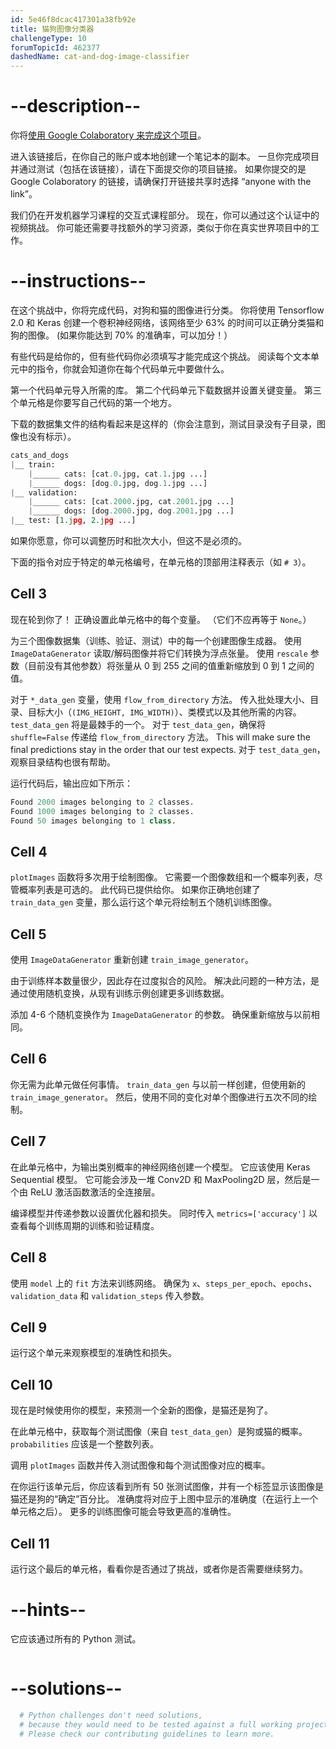 ```yaml
---
id: 5e46f8dcac417301a38fb92e
title: 猫狗图像分类器
challengeType: 10
forumTopicId: 462377
dashedName: cat-and-dog-image-classifier
---
```


# --description--

你将<a href="https://colab.research.google.com/github/freeCodeCamp/boilerplate-cat-and-dog-image-classifier/blob/master/fcc_cat_dog.ipynb" target="_blank" rel="noopener noreferrer nofollow">使用 Google Colaboratory 来完成这个项目</a>。

进入该链接后，在你自己的账户或本地创建一个笔记本的副本。 一旦你完成项目并通过测试（包括在该链接），请在下面提交你的项目链接。 如果你提交的是 Google Colaboratory 的链接，请确保打开链接共享时选择 “anyone with the link”。

我们仍在开发机器学习课程的交互式课程部分。 现在，你可以通过这个认证中的视频挑战。 你可能还需要寻找额外的学习资源，类似于你在真实世界项目中的工作。

# --instructions--

在这个挑战中，你将完成代码，对狗和猫的图像进行分类。 你将使用 Tensorflow 2.0 和 Keras 创建一个卷积神经网络，该网络至少 63% 的时间可以正确分类猫和狗的图像。 (如果你能达到 70% 的准确率，可以加分！）

有些代码是给你的，但有些代码你必须填写才能完成这个挑战。 阅读每个文本单元中的指令，你就会知道你在每个代码单元中要做什么。

第一个代码单元导入所需的库。 第二个代码单元下载数据并设置关键变量。 第三个单元格是你要写自己代码的第一个地方。

下载的数据集文件的结构看起来是这样的（你会注意到，测试目录没有子目录，图像也没有标示）。

```py
cats_and_dogs
|__ train:
    |______ cats: [cat.0.jpg, cat.1.jpg ...]
    |______ dogs: [dog.0.jpg, dog.1.jpg ...]
|__ validation:
    |______ cats: [cat.2000.jpg, cat.2001.jpg ...]
    |______ dogs: [dog.2000.jpg, dog.2001.jpg ...]
|__ test: [1.jpg, 2.jpg ...]
```

如果你愿意，你可以调整历时和批次大小，但这不是必须的。

下面的指令对应于特定的单元格编号，在单元格的顶部用注释表示（如 `# 3`）。

## Cell 3

现在轮到你了！ 正确设置此单元格中的每个变量。 （它们不应再等于 `None`。）

为三个图像数据集（训练、验证、测试）中的每一个创建图像生成器。 使用 `ImageDataGenerator` 读取/解码图像并将它们转换为浮点张量。 使用 `rescale` 参数（目前没有其他参数）将张量从 0 到 255 之间的值重新缩放到 0 到 1 之间的值。

对于 `*_data_gen` 变量，使用 `flow_from_directory` 方法。 传入批处理大小、目录、目标大小（`(IMG_HEIGHT, IMG_WIDTH)`）、类模式以及其他所需的内容。 `test_data_gen` 将是最棘手的一个。 对于 `test_data_gen`，确保将 `shuffle=False` 传递给 `flow_from_directory` 方法。 This will make sure the final predictions stay in the order that our test expects. 对于 `test_data_gen`，观察目录结构也很有帮助。


运行代码后，输出应如下所示：

```py
Found 2000 images belonging to 2 classes.
Found 1000 images belonging to 2 classes.
Found 50 images belonging to 1 class.
```

## Cell 4

`plotImages` 函数将多次用于绘制图像。 它需要一个图像数组和一个概率列表，尽管概率列表是可选的。 此代码已提供给你。 如果你正确地创建了 `train_data_gen` 变量，那么运行这个单元将绘制五个随机训练图像。

## Cell 5

使用 `ImageDataGenerator` 重新创建 `train_image_generator`。

由于训练样本数量很少，因此存在过度拟合的风险。 解决此问题的一种方法，是通过使用随机变换，从现有训练示例创建更多训练数据。

添加 4-6 个随机变换作为 `ImageDataGenerator` 的参数。 确保重新缩放与以前相同。

## Cell 6

你无需为此单元做任何事情。 `train_data_gen` 与以前一样创建，但使用新的 `train_image_generator`。 然后，使用不同的变化对单个图像进行五次不同的绘制。

## Cell 7

在此单元格中，为输出类别概率的神经网络创建一个模型。 它应该使用 Keras Sequential 模型。 它可能会涉及一堆 Conv2D 和 MaxPooling2D 层，然后是一个由 ReLU 激活函数激活的全连接层。

编译模型并传递参数以设置优化器和损失。 同时传入 `metrics=['accuracy']` 以查看每个训练周期的训练和验证精度。

## Cell 8

使用 `model` 上的 `fit` 方法来训练网络。 确保为 `x`、`steps_per_epoch`、`epochs`、`validation_data` 和 `validation_steps` 传入参数。

## Cell 9

运行这个单元来观察模型的准确性和损失。

## Cell 10

现在是时候使用你的模型，来预测一个全新的图像，是猫还是狗了。

在此单元格中，获取每个测试图像（来自 `test_data_gen`）是狗或猫的概率。 `probabilities` 应该是一个整数列表。

调用 `plotImages` 函数并传入测试图像和每个测试图像对应的概率。

在你运行该单元后，你应该看到所有 50 张测试图像，并有一个标签显示该图像是猫还是狗的“确定”百分比。 准确度将对应于上图中显示的准确度（在运行上一个单元格之后）。 更多的训练图像可能会导致更高的准确性。

## Cell 11

运行这个最后的单元格，看看你是否通过了挑战，或者你是否需要继续努力。

# --hints--

它应该通过所有的 Python 测试。

```js

```

# --solutions--

```py
  # Python challenges don't need solutions,
  # because they would need to be tested against a full working project.
  # Please check our contributing guidelines to learn more.
```
